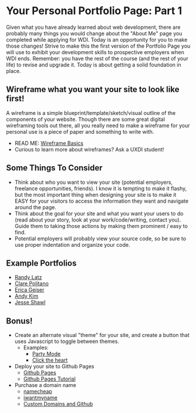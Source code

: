 # Your Personal Portfolio Page: Part 1

Given what you have already learned about web development, there are probably many things you would change about the "About Me" page you completed while applying for WDI. Today is an opportunity for you to make those changes! Strive to make this the first version of the Portfolio Page you will use to exhibit your development skills to prospective employers when WDI ends. Remember: you have the rest of the course (and the rest of your life) to revise and upgrade it. Today is about getting a solid foundation in place.

## Wireframe what you want your site to look like first!
A wireframe is a simple blueprint/template/sketch/visual outline of the components of your website. Though there are some great digital wireframing tools out there, all you really need to make a wireframe for your personal use is a piece of paper and something to write with.  
- READ ME: [Wireframe Basics](https://www.gliffy.com/uses/wireframe-software/)
- Curious to learn more about wireframes? Ask a UXDI student!

## Some Things To Consider
- Think about who you want to view your site (potential employers, freelance opportunities, friends). I know it is tempting to make it flashy, but the most important thing when designing your site is to make it EASY for your visitors to access the information they want and navigate around the page.
- Think about the goal for your site and what you want your users to do (read about your story, look at your work/code/writing, contact you). Guide them to taking those actions by making them prominent / easy to find.
- Potential employers will probably view your source code, so be sure to use proper indentation and organize your code.

## Example Portfolios

- [Randy Latz](http://rmlatz.com/)
- [Clare Politano](http://cpolitano.github.io/portfolio/)
- [Erica Geiser](http://ericageiser.com/#/profile)
- [Andy Kim](http://andrewsunglaekim.github.io/)
- [Jesse Shawl](https://jesse.sh/awl)


## Bonus!
- Create an alternate visual "theme" for your site, and create a button that uses Javascript to toggle between themes.
  - Examples:
    - [Party Mode](http://robertakarobin.com/)
    - [Click the heart ](http://jessicahische.is/)
- Deploy your site to Github Pages
  - [Github Pages](pages.github.com)
  - [Github Pages Tutorial](https://www.thinkful.com/learn/a-guide-to-using-github-pages/)
- Purchase a domain name
  - [namecheap](www.namecheap.com)
  - [iwantmyname](https://iwantmyname.com/)
  - [Custom Domains and Github](https://help.github.com/articles/setting-up-a-custom-domain-with-github-pages/)
